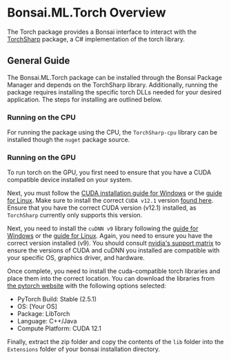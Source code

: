 # Bonsai.ML.Torch Overview

The Torch package provides a Bonsai interface to interact with the [TorchSharp](https://github.com/dotnet/TorchSharp) package, a C# implementation of the torch library.

## General Guide

The Bonsai.ML.Torch package can be installed through the Bonsai Package Manager and depends on the TorchSharp library. Additionally, running the package requires installing the specific torch DLLs needed for your desired application. The steps for installing are outlined below.

### Running on the CPU 
For running the package using the CPU, the `TorchSharp-cpu` library can be installed though the `nuget` package source.

### Running on the GPU
To run torch on the GPU, you first need to ensure that you have a CUDA compatible device installed on your system. 

Next, you must follow the [CUDA installation guide for Windows](https://docs.nvidia.com/cuda/cuda-installation-guide-microsoft-windows/index.html) or the [guide for Linux](https://docs.nvidia.com/cuda/cuda-installation-guide-linux/index.html). Make sure to install the correct `CUDA v12.1` version [found here](https://developer.nvidia.com/cuda-12-1-0-download-archive). Ensure that you have the correct CUDA version (v12.1) installed, as `TorchSharp` currently only supports this version.

Next, you need to install the `cuDNN v9` library following the [guide for Windows](https://docs.nvidia.com/deeplearning/cudnn/latest/installation/windows.html) or the [guide for Linux](https://docs.nvidia.com/deeplearning/cudnn/latest/installation/linux.html). Again, you need to ensure you have the correct version installed (v9). You should consult [nvidia's support matrix](https://docs.nvidia.com/deeplearning/cudnn/latest/reference/support-matrix.html) to ensure the versions of CUDA and cuDNN you installed are compatible with your specific OS, graphics driver, and hardware.

Once complete, you need to install the cuda-compatible torch libraries and place them into the correct location. You can download the libraries from [the pytorch website](https://pytorch.org/get-started/locally/) with the following options selected:

- PyTorch Build: Stable (2.5.1)
- OS: [Your OS]
- Package: LibTorch
- Language: C++/Java
- Compute Platform: CUDA 12.1

Finally, extract the zip folder and copy the contents of the `lib` folder into the `Extensions` folder of your bonsai installation directory.